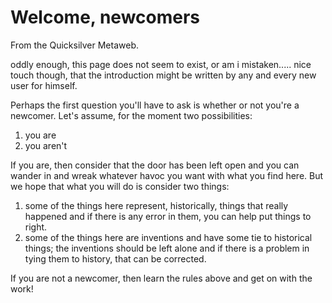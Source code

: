 
# Welcome, newcomers

From the Quicksilver Metaweb.

oddly enough, this page does not seem to exist, or am i mistaken.....
nice touch though, that the introduction might be written by any and every new user for himself.

Perhaps the first question you'll have to ask is whether or not you're a newcomer. Let's assume, for the moment two possibilities:
1. you are
2. you aren't


If you are, then consider that the door has been left open and you can wander in and wreak whatever havoc you want with what you find here. But we hope that what you will do is consider two things:
1. some of the things here represent, historically, things that really happened and if there is any error in them, you can help put things to right.
2. some of the things here are inventions and have some tie to historical things; the inventions should be left alone and if there is a problem in tying them to history, that can be corrected.


If you are not a newcomer, then learn the rules above and get on with the work!
